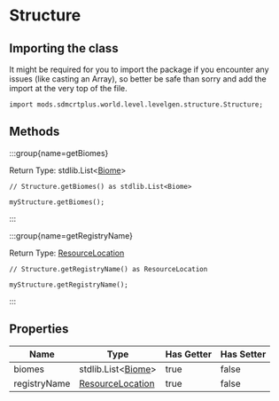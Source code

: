# Structure

## Importing the class

It might be required for you to import the package if you encounter any issues (like casting an Array), so better be safe than sorry and add the import at the very top of the file.
```zenscript
import mods.sdmcrtplus.world.level.levelgen.structure.Structure;
```


## Methods

:::group{name=getBiomes}

Return Type: stdlib.List&lt;[Biome](/vanilla/api/world/biome/Biome)&gt;

```zenscript
// Structure.getBiomes() as stdlib.List<Biome>

myStructure.getBiomes();
```

:::

:::group{name=getRegistryName}

Return Type: [ResourceLocation](/vanilla/api/resource/ResourceLocation)

```zenscript
// Structure.getRegistryName() as ResourceLocation

myStructure.getRegistryName();
```

:::


## Properties

|     Name     |                            Type                            | Has Getter | Has Setter |
|--------------|------------------------------------------------------------|------------|------------|
| biomes       | stdlib.List&lt;[Biome](/vanilla/api/world/biome/Biome)&gt; | true       | false      |
| registryName | [ResourceLocation](/vanilla/api/resource/ResourceLocation) | true       | false      |


